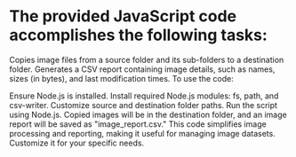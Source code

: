 # The provided JavaScript code accomplishes the following tasks:

Copies image files from a source folder and its sub-folders to a destination folder.
Generates a CSV report containing image details, such as names, sizes (in bytes), and last modification times.
To use the code:

Ensure Node.js is installed.
Install required Node.js modules: fs, path, and csv-writer.
Customize source and destination folder paths.
Run the script using Node.js.
Copied images will be in the destination folder, and an image report will be saved as "image_report.csv."
This code simplifies image processing and reporting, making it useful for managing image datasets. Customize it for your specific needs.
